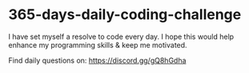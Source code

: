 # 365-days-daily-coding-challenge


I have set myself a resolve to code every day. I hope this would help enhance my programming skills & keep me motivated.



Find daily questions on: https://discord.gg/gQ8hGdha 
